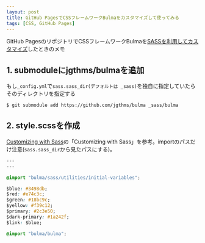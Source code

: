 ```yaml
---
layout: post
title: GitHub PagesでCSSフレームワークBulmaをカスタマイズして使ってみる
tags: [CSS, GitHub Pages]
---
```


GitHub PagesのリポジトリでCSSフレームワークBulmaを[SASSを利用してカスタマイズ](http://bulma.io/documentation/overview/customize/)したときのメモ

## 1. submoduleにjgthms/bulmaを追加
もし`_config.yml`で`sass.sass_dir(デフォルトは _sass)`を独自に指定していたらそのディレクトリを指定する

```sh
$ git submodule add https://github.com/jgthms/bulma _sass/bulma
```
## 2. style.scssを作成
[Customizing with Sass](http://bulma.io/documentation/overview/customize/)の「Customizing with Sass」を参考。importのパスだけ注意(`sass.sass_dir`から見たパスにする)。

```css
---
---

@import "bulma/sass/utilities/initial-variables";

$blue: #3498db;
$red: #e74c3c;
$green: #18bc9c;
$yellow: #f39c12;
$primary: #2c3e50;
$dark-primary: #1a242f;
$link: $blue;

@import "bulma/bulma";
```

